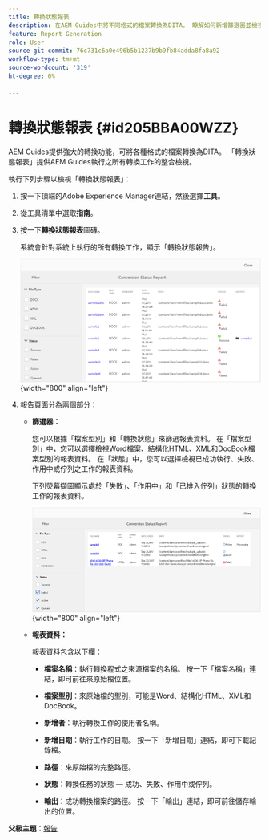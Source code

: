 ```yaml
---
title: 轉換狀態報表
description: 在AEM Guides中將不同格式的檔案轉換為DITA。 瞭解如何新增篩選器並檢視轉換狀態報告。
feature: Report Generation
role: User
source-git-commit: 76c731c6a0e496b5b1237b9b9fb84adda8fa8a92
workflow-type: tm+mt
source-wordcount: '319'
ht-degree: 0%

---
```


# 轉換狀態報表 {#id205BBA00WZZ}

AEM Guides提供強大的轉換功能，可將各種格式的檔案轉換為DITA。 「轉換狀態報表」提供AEM Guides執行之所有轉換工作的整合檢視。

執行下列步驟以檢視「轉換狀態報表」：

1. 按一下頂端的Adobe Experience Manager連結，然後選擇&#x200B;**工具**。

1. 從工具清單中選取&#x200B;**指南**。

1. 按一下&#x200B;**轉換狀態報表**&#x200B;圖磚。

   系統會針對系統上執行的所有轉換工作，顯示「轉換狀態報告」。

   ![](images/conversion-status-report.png){width="800" align="left"}

1. 報告頁面分為兩個部分：

   - **篩選器：**

     您可以根據「檔案型別」和「轉換狀態」來篩選報表資料。 在「檔案型別」中，您可以選擇檢視Word檔案、結構化HTML、XML和DocBook檔案型別的報表資料。 在「狀態」中，您可以選擇檢視已成功執行、失敗、作用中或佇列之工作的報表資料。

     下列熒幕擷圖顯示處於「失敗」、「作用中」和「已排入佇列」狀態的轉換工作的報表資料。

     ![](images/conversion-report-failed-active-queued.png){width="800" align="left"}

   - **報表資料：**

     報表資料包含以下欄：

      - **檔案名稱**：執行轉換程式之來源檔案的名稱。 按一下「檔案名稱」連結，即可前往來原始檔位置。

      - **檔案型別**：來原始檔的型別，可能是Word、結構化HTML、XML和DocBook。

      - **新增者**：執行轉換工作的使用者名稱。

      - **新增日期**：執行工作的日期。 按一下「新增日期」連結，即可下載記錄檔。

      - **路徑**：來原始檔的完整路徑。

      - **狀態**：轉換任務的狀態 — 成功、失敗、作用中或佇列。

      - **輸出**：成功轉換檔案的路徑。 按一下「輸出」連結，即可前往儲存輸出的位置。


**父級主題：**[&#x200B;報告](reports-intro.md)
